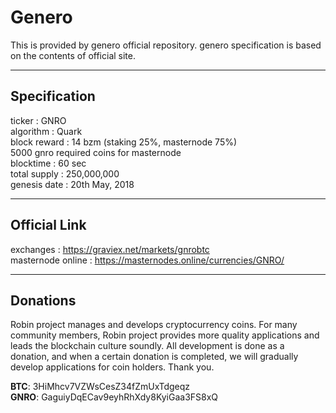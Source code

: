 # Genero
  
This is provided by genero official repository. genero specification is based on the contents of official site.
  
***
## Specification  
  
ticker : GNRO  
algorithm	: Quark  
block reward : 14 bzm (staking 25%, masternode 75%)  
5000 gnro required coins for masternode  
blocktime : 60 sec  
total supply : 250,000,000  
genesis date	: 20th May, 2018  
  
***
## Official Link  
  
exchanges : https://graviex.net/markets/gnrobtc  
masternode online : https://masternodes.online/currencies/GNRO/  
  
***
## Donations 
  
Robin project manages and develops cryptocurrency coins. For many community members, Robin project provides more quality applications and leads the blockchain culture soundly. All development is done as a donation, and when a certain donation is completed, we will gradually develop applications for coin holders. Thank you.  
  
**BTC**: 3HiMhcv7VZWsCesZ34fZmUxTdgeqz    
**GNRO**: GaguiyDqECav9eyhRhXdy8KyiGaa3FS8xQ  
